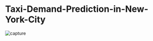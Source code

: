 # Taxi-Demand-Prediction-in-New-York-City
![capture](https://user-images.githubusercontent.com/37780045/48072115-d3bca380-e201-11e8-89fd-5d2686f873ee.JPG)
